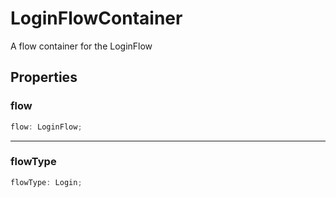 # LoginFlowContainer

A flow container for the LoginFlow

## Properties

### flow

```ts
flow: LoginFlow;
```

***

### flowType

```ts
flowType: Login;
```
